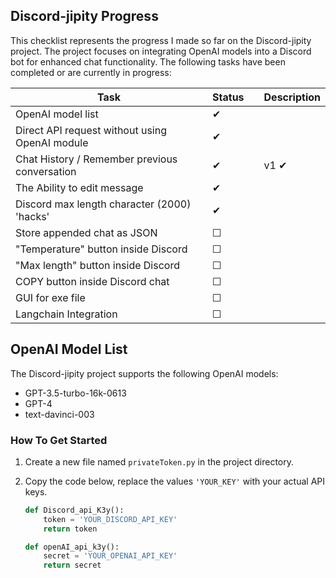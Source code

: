 ## Discord-jipity Progress
This checklist represents the progress I made so far on the Discord-jipity project. The project focuses on integrating OpenAI models into a Discord bot for enhanced chat functionality. The following tasks have been completed or are currently in progress:


| Task                                         | Status |            | Description |
|----------------------------------------------|--------|------------|-------------|
| OpenAI model list                             | &#10004;     |
| Direct API request without using OpenAI module| &#10004;     |
| Chat History / Remember previous conversation | &#10004;     |      | v1 &#10004;
| The Ability to edit message                   | &#10004;     |
| Discord max length character (2000) 'hacks'   | &#10004;     |
| Store appended chat as JSON                   | &#9744;     |
| "Temperature" button inside Discord           | &#9744;     |
| "Max length" button inside Discord            | &#9744;     |
| COPY button inside Discord chat               | &#9744;     |
| GUI for exe file                              | &#9744;     |
| Langchain Integration                         | &#9744;     |

## OpenAI Model List

The Discord-jipity project supports the following OpenAI models:

- GPT-3.5-turbo-16k-0613
- GPT-4
- text-davinci-003

### How To Get Started

1. Create a new file named `privateToken.py` in the project directory.

2. Copy the code below, replace the values `'YOUR_KEY'` with your actual API keys.

   ```python
   def Discord_api_K3y():
       token = 'YOUR_DISCORD_API_KEY'
       return token

   def openAI_api_k3y():
       secret = 'YOUR_OPENAI_API_KEY'
       return secret

